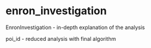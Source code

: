 # enron_investigation
EnronInvestigation - in-depth explanation of the analysis

poi_id - reduced analysis with final algorithm
